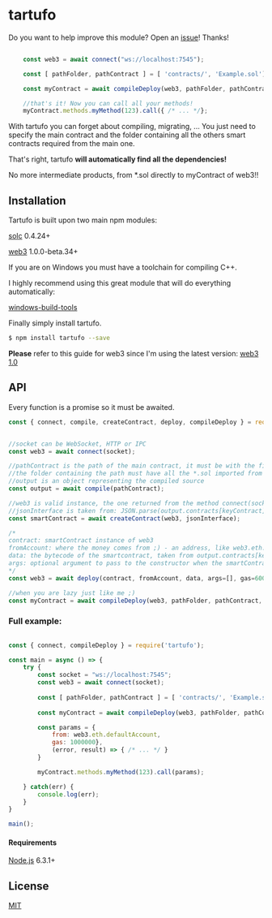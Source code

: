 # tartufo

Do you want to help improve this module? Open an [issue](https://github.com/CalogeroMandracchia/tartufo/issues)! Thanks! 

```js

    const web3 = await connect("ws://localhost:7545");

    const [ pathFolder, pathContract ] = [ 'contracts/', 'Example.sol'];

    const myContract = await compileDeploy(web3, pathFolder, pathContract, [], 6000000, 1);

    //that's it! Now you can call all your methods!
    myContract.methods.myMethod(123).call({ /* ... */};

```

With tartufo you can forget about compiling, migrating, ... 
You just need to specify the main contract and the folder containing all the others smart contracts required from the main one.

That's right, tartufo **will __automatically__ find all the __dependencies__!**

No more intermediate products, from *.sol directly to myContract of web3!!


## Installation

Tartufo is built upon two main npm modules:


[solc](https://www.npmjs.com/package/solc) 0.4.24+



[web3](https://www.npmjs.com/package/web3) 1.0.0-beta.34+

If you are on Windows you must have a toolchain for compiling C++.


I highly recommend using this great module that will do everything automatically:


[windows-build-tools](https://www.npmjs.com/package/windows-build-tools)


Finally simply install tartufo.

```sh
$ npm install tartufo --save
```
**Please** refer to this guide for web3 since I'm using the latest version:  [web3 1.0](http://web3js.readthedocs.io/en/1.0/index.html)

## API

Every function is a promise so it must be awaited.

```js
const { connect, compile, createContract, deploy, compileDeploy } = require("tartufo");


//socket can be WebSocket, HTTP or IPC
const web3 = await connect(socket);

//pathContract is the path of the main contract, it must be with the first letter uppercase.
//the folder containing the path must have all the *.sol imported from the main.
//output is an object representing the compiled source
const output = await compile(pathContract);

//web3 is valid instance, the one returned from the method connect(socket)
//jsonInterface is taken from: JSON.parse(output.contracts[keyContract].interface)
const smartContract = await createContract(web3, jsonInterface);

/*
contract: smartContract instance of web3
fromAccount: where the money comes from ;) - an address, like web3.eth.defaultAccount
data: the bytecode of the smartcontract, taken from output.contracts[keyContract].bytecode
args: optional argument to pass to the constructor when the smartContract is deployed
*/
const web3 = await deploy(contract, fromAccount, data, args=[], gas=6000000, gasPrice=1);

//when you are lazy just like me ;)
const myContract = await compileDeploy(web3, pathFolder, pathContract, args, gas, gasprice);
```

### Full example:

```js

const { connect, compileDeploy } = require('tartufo');

const main = async () => {
    try {
        const socket = "ws://localhost:7545";
        const web3 = await connect(socket);
        
        const [ pathFolder, pathContract ] = [ 'contracts/', 'Example.sol'];
        
        const myContract = await compileDeploy(web3, pathFolder, pathContract, [], 6000000, 1);

        const params = {
            from: web3.eth.defaultAccount,
            gas: 1000000},
            (error, result) => { /* ... */ }
        }

        myContract.methods.myMethod(123).call(params);

    } catch(err) {
        console.log(err);
    }
}

main();
```

#### Requirements

[Node.js](http://nodejs.org/) 6.3.1+


## License

[MIT](LICENSE)